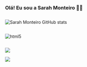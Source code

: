 
### Olá! Eu sou a Sarah Monteiro 👋🏼


##

![Sarah Monteiro GitHub stats](https://github-readme-stats.vercel.app/api?username=sarahmonteiroanjos&show_icons=true&theme=radical)
##

<div style="display: inline_block">
 <img align="center" alt="html5" src=https://img.shields.io/badge/Python-14354C?style=for-the-badge&logo=python&logoColor=white 
 </div><br/>

##
<div> 
<a href="https://www.linkedin.com/in/sarah-monteiro123/" target="_blank"><img src="https://img.shields.io/badge/-LinkedIn-%230077B5?style=for-the-badge&logo=linkedin&logoColor=white" target="_blank"></a> 
 
<a href = "mailto:sarahmonteiro@sempreceub.com"><img src="https://img.shields.io/badge/-Gmail-%23333?style=for-the-badge&logo=gmail&logoColor=white" target="_blank"></a>
  </div>



